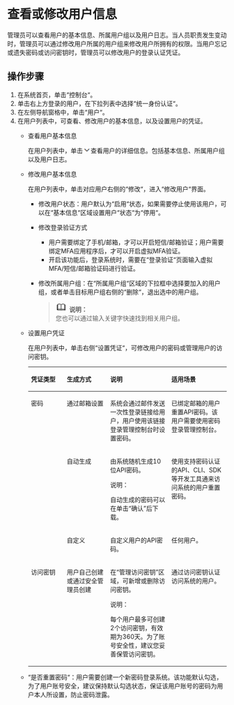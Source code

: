 # 查看或修改用户信息<a name="ZH-CN_TOPIC_0111879417"></a>

管理员可以查看用户的基本信息、所属用户组以及用户日志。当人员职责发生变动时，管理员可以通过修改用户所属的用户组来修改用户所拥有的权限。当用户忘记或遗失密码或访问密钥时，管理员可以修改用户的登录认证凭证。

## 操作步骤<a name="section36783718"></a>

1.  在系统首页，单击“控制台“。
2.  单击右上方登录的用户，在下拉列表中选择“统一身份认证“。
3.  在左侧导航窗格中，单击“用户“。
4.  在用户列表中，可查看、修改用户的基本信息，以及设置用户的凭证。
    -   查看用户基本信息

        在用户列表中，单击![](figures/icon-下三角.png)查看用户的详细信息。包括基本信息、所属用户组以及用户日志。

    -   修改用户基本信息

        在用户列表中，单击对应用户右侧的“修改“，进入“修改用户“界面。

        -   修改用户状态：用户默认为“启用“状态，如果需要停止使用该用户，可以在“基本信息“区域设置用户“状态“为“停用“。
        -   修改登录验证方式
            -   用户需要绑定了手机/邮箱，才可以开启短信/邮箱验证；用户需要绑定MFA应用程序后，才可以开启虚拟MFA验证。
            -   开启该功能后，登录系统时，需要在“登录验证“页面输入虚拟MFA/短信/邮箱验证码进行验证。

        -   修改所属用户组：在“所属用户组“区域的下拉框中选择要加入的用户组，或者单击目标用户组右侧的“删除“，退出选中的用户组。

            >![](public_sys-resources/icon-note.gif) **说明：**   
            >您也可以通过输入关键字快速找到相关用户组。  


    -   设置用户凭证

        在用户列表中，单击右侧“设置凭证“，可修改用户的密码或管理用户的访问密钥。

        <a name="table36178117314"></a>
        <table><thead align="left"><tr id="row1861716110317"><th class="cellrowborder" valign="top" width="17.990000000000002%" id="mcps1.1.5.1.1"><p id="p267193613398"><a name="p267193613398"></a><a name="p267193613398"></a>凭证类型</p>
        </th>
        <th class="cellrowborder" valign="top" width="21.89%" id="mcps1.1.5.1.2"><p id="p1861721117312"><a name="p1861721117312"></a><a name="p1861721117312"></a>生成方式</p>
        </th>
        <th class="cellrowborder" valign="top" width="30.75%" id="mcps1.1.5.1.3"><p id="p18617121163119"><a name="p18617121163119"></a><a name="p18617121163119"></a>说明</p>
        </th>
        <th class="cellrowborder" valign="top" width="29.37%" id="mcps1.1.5.1.4"><p id="p5617201114317"><a name="p5617201114317"></a><a name="p5617201114317"></a>适用场景</p>
        </th>
        </tr>
        </thead>
        <tbody><tr id="row116175113317"><td class="cellrowborder" rowspan="3" valign="top" width="17.990000000000002%" headers="mcps1.1.5.1.1 "><p id="p103319473401"><a name="p103319473401"></a><a name="p103319473401"></a>密码</p>
        </td>
        <td class="cellrowborder" valign="top" width="21.89%" headers="mcps1.1.5.1.2 "><p id="p06173114318"><a name="p06173114318"></a><a name="p06173114318"></a>通过邮箱设置</p>
        </td>
        <td class="cellrowborder" valign="top" width="30.75%" headers="mcps1.1.5.1.3 "><p id="p261813117318"><a name="p261813117318"></a><a name="p261813117318"></a>系统会通过邮件发送一次性登录链接给用户，用户使用该链接登录管理控制台时设置密码。</p>
        </td>
        <td class="cellrowborder" valign="top" width="29.37%" headers="mcps1.1.5.1.4 "><p id="p136188111319"><a name="p136188111319"></a><a name="p136188111319"></a>已绑定邮箱的用户重置API密码。该用户需要使用密码登录管理控制台。</p>
        </td>
        </tr>
        <tr id="row1461819111313"><td class="cellrowborder" valign="top" headers="mcps1.1.5.1.1 "><p id="p14618161112311"><a name="p14618161112311"></a><a name="p14618161112311"></a>自动生成</p>
        </td>
        <td class="cellrowborder" valign="top" headers="mcps1.1.5.1.2 "><p id="p4618151115312"><a name="p4618151115312"></a><a name="p4618151115312"></a>由系统随机生成10位API密码。</p>
        <div class="note" id="note179411878447"><a name="note179411878447"></a><a name="note179411878447"></a><span class="notetitle"> 说明： </span><div class="notebody"><p id="p19944177164419"><a name="p19944177164419"></a><a name="p19944177164419"></a>自动生成的密码可以在单击“确认”后下载。</p>
        </div></div>
        </td>
        <td class="cellrowborder" valign="top" headers="mcps1.1.5.1.3 "><p id="p1161841114315"><a name="p1161841114315"></a><a name="p1161841114315"></a>使用支持密码认证的API、CLI、SDK等开发工具通来访问系统的用户重置密码。</p>
        </td>
        </tr>
        <tr id="row861811113313"><td class="cellrowborder" valign="top" headers="mcps1.1.5.1.1 "><p id="p106181911143120"><a name="p106181911143120"></a><a name="p106181911143120"></a>自定义</p>
        </td>
        <td class="cellrowborder" valign="top" headers="mcps1.1.5.1.2 "><p id="p5618111115317"><a name="p5618111115317"></a><a name="p5618111115317"></a>自定义用户的API密码。</p>
        </td>
        <td class="cellrowborder" valign="top" headers="mcps1.1.5.1.3 "><p id="p16187111316"><a name="p16187111316"></a><a name="p16187111316"></a>任何用户。</p>
        </td>
        </tr>
        <tr id="row71587811402"><td class="cellrowborder" valign="top" width="17.990000000000002%" headers="mcps1.1.5.1.1 "><p id="p111591486405"><a name="p111591486405"></a><a name="p111591486405"></a>访问密钥</p>
        </td>
        <td class="cellrowborder" valign="top" width="21.89%" headers="mcps1.1.5.1.2 "><p id="p14159158174016"><a name="p14159158174016"></a><a name="p14159158174016"></a>用户自己创建或通过安全管理员创建</p>
        </td>
        <td class="cellrowborder" valign="top" width="30.75%" headers="mcps1.1.5.1.3 "><p id="p215910844012"><a name="p215910844012"></a><a name="p215910844012"></a>在“管理访问密钥”区域，可新增或删除访问密钥。</p>
        <div class="note" id="note22138149389"><a name="note22138149389"></a><a name="note22138149389"></a><span class="notetitle"> 说明： </span><div class="notebody"><p id="p16213714183815"><a name="p16213714183815"></a><a name="p16213714183815"></a>每个用户最多可创建2个访问密钥，有效期为360天。为了账号安全性，建议您妥善保管访问密钥。</p>
        </div></div>
        </td>
        <td class="cellrowborder" valign="top" width="29.37%" headers="mcps1.1.5.1.4 "><p id="p131595819402"><a name="p131595819402"></a><a name="p131595819402"></a>通过访问密钥认证访问系统的用户。</p>
        </td>
        </tr>
        </tbody>
        </table>

    -   “是否重置密码“：用户需要创建一个新密码登录系统。该功能默认勾选，为了用户账号安全，建议保持默认勾选状态，保证该用户账号的密码为用户本人所设置，防止密码泄露。


